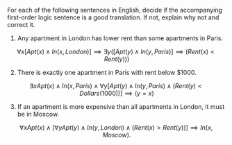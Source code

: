 

For each of the following sentences in English, decide if the
accompanying first-order logic sentence is a good translation. If not,
explain why not and correct it.<br>

1.  Any apartment in London has lower rent than some apartments
    in Paris.<br>

$$
\forall {x} [{Apt}(x) \land {In}(x,{London})]
\implies \exists {y} ([{Apt}(y) \land {In}(y,{Paris})] \implies ({Rent}(x) < {Rent}(y)))
$$

2.  There is exactly one apartment in Paris with rent below \$1000.<br>

$$
\exists {x} {Apt}(x) \land {In}(x,{Paris}) \land \forall{y} [{Apt}(y) \land {In}(y,{Paris}) \land ({Rent}(y) < {Dollars}(1000))] \implies (y = x)
$$

3.  If an apartment is more expensive than all apartments in London, it
    must be in Moscow.<br>

$$
\forall{x} {Apt}(x) \land [\forall{y} {Apt}(y) \land {In}(y,{London}) \land ({Rent}(x) > {Rent}(y))] \implies
{In}(x,{Moscow}).
$$
